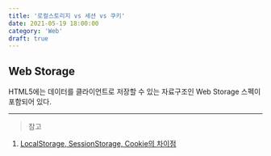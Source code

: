```yaml
---
title: '로컬스토리지 vs 세션 vs 쿠키'
date: 2021-05-19 18:00:00
category: 'Web'
draft: true
---
```


## Web Storage

HTML5에는 데이터를 클라이언트로 저장할 수 있는 자료구조인 Web Storage 스펙이 포함되어 있다.

---

> 참고

1. [LocalStorage, SessionStorage, Cookie의 차이점](https://velog.io/@ejchaid/localstorage-sessionstorage-cookie%EC%9D%98-%EC%B0%A8%EC%9D%B4%EC%A0%90)
